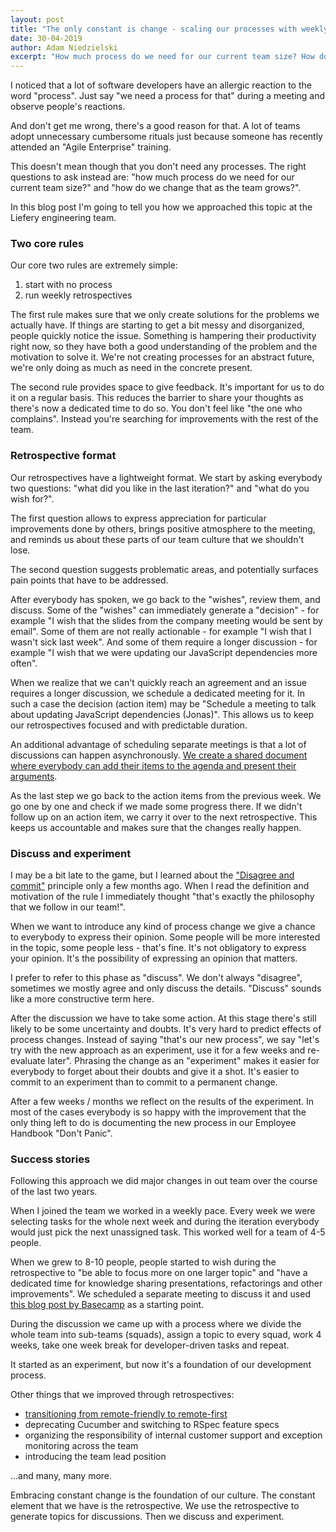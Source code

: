 ```yaml
---
layout: post
title: "The only constant is change - scaling our processes with weekly retrospectives"
date: 30-04-2019
author: Adam Niedzielski
excerpt: "How much process do we need for our current team size? How do we change that as the team grows? That's how we approached these questions."
---
```


I noticed that a lot of software developers have an allergic reaction to the
word "process". Just say "we need a process for that" during a meeting and
observe people's reactions.

And don't get me wrong, there's a good reason for that. A lot of teams adopt
unnecessary cumbersome rituals just because someone has recently attended an
"Agile Enterprise" training.

This doesn't mean though that you don't need any processes. The right
questions to ask instead are: "how much process do we need for our current
team size?" and "how do we change that as the team grows?".

In this blog post I'm going to tell you how we approached this topic at the
Liefery engineering team.

### Two core rules

Our core two rules are extremely simple:
1. start with no process
2. run weekly retrospectives

The first rule makes sure that we only create solutions for the problems we
actually have. If things are starting to get a bit messy and disorganized,
people quickly notice the issue. Something is hampering their productivity
right now, so they have both a good understanding of the problem and the
motivation to solve it. We're not creating processes for an abstract future,
we're only doing as much as need in the concrete present.

The second rule provides space to give feedback. It's important for us to do it
on a regular basis. This reduces the barrier to share your thoughts as there's
now a dedicated time to do so. You don't feel like "the one who complains".
Instead you're searching for improvements with the rest of the team.

### Retrospective format

Our retrospectives have a lightweight format. We start by asking everybody two
questions: "what did you like in the last iteration?" and "what do you wish
for?".

The first question allows to express appreciation for particular improvements
done by others, brings positive atmosphere to the meeting, and reminds us about
these parts of our team culture that we shouldn't lose.

The second question suggests problematic areas, and potentially surfaces pain
points that have to be addressed.

After everybody has spoken, we go back to the "wishes", review them, and
discuss. Some of the "wishes" can immediately generate a "decision" - for
example "I wish that the slides from the company meeting would be sent by
email". Some of them are not really actionable - for example "I wish that I
wasn't sick last week". And some of them require a longer discussion - for
example "I wish that we were updating our JavaScript dependencies more often".

When we realize that we can't quickly reach an agreement and an issue requires
a longer discussion, we schedule a dedicated meeting for it. In such a case the
decision (action item) may be "Schedule a meeting to talk about updating
JavaScript dependencies (Jonas)". This allows us to keep our retrospectives
focused and with predictable duration.

An additional advantage of scheduling separate meetings is that a lot of
discussions can happen asynchronously.
[We create a shared document where everybody can add their items to the agenda and present their arguments](/2018/11/29/our-road-from-remote-friendly-to-remote-first.html).

As the last step we go back to the action items from the previous week. We go
one by one and check if we made some progress there. If we didn't follow up on
an action item, we carry it over to the next retrospective. This keeps us
accountable and makes sure that the changes really happen.

### Discuss and experiment

I may be a bit late to the game, but I learned about the
["Disagree and commit"](https://en.wikipedia.org/wiki/Disagree_and_commit)
principle only a few months ago. When I read the definition and motivation of
the rule I immediately thought "that's exactly the philosophy that we follow in
our team!".

When we want to introduce any kind of process change we give a chance to
everybody to express their opinion. Some people will be more interested in the
topic, some people less - that's fine. It's not obligatory to express your
opinion. It's the possibility of expressing an opinion that matters.

I prefer to refer to this phase as "discuss". We don't always "disagree",
sometimes we mostly agree and only discuss the details. "Discuss" sounds like
a more constructive term here.

After the discussion we have to take some action. At this stage there's still
likely to be some uncertainty and doubts. It's very hard to predict effects of
process changes. Instead of saying "that's our new process", we say "let's try
with the new approach as an experiment, use it for a few weeks and re-evaluate
later". Phrasing the change as an "experiment" makes it easier for everybody to
forget about their doubts and give it a shot. It's easier to commit to an
experiment than to commit to a permanent change.

After a few weeks / months we reflect on the results of the experiment. In most
of the cases everybody is so happy with the improvement that the only thing
left to do is documenting the new process in our Employee Handbook "Don't
Panic".

### Success stories

Following this approach we did major changes in out team over the course of the
last two years.

When I joined the team we worked in a weekly pace. Every week we were selecting
tasks for the whole next week and during the iteration everybody would just
pick the next unassigned task. This worked well for a team of 4-5 people. 

When we grew to 8-10 people, people started to wish during the retrospective to
"be able to focus more on one larger topic" and "have a dedicated time for
knowledge sharing presentations, refactorings and other improvements". We
scheduled a separate meeting to discuss it and used
[this blog post by Basecamp](https://m.signalvnoise.com/how-we-structure-our-work-and-teams-at-basecamp/)
as a starting point.

During the discussion we came up with a process where we divide the whole team
into sub-teams (squads), assign a topic to every squad, work 4 weeks, take one
week break for developer-driven tasks and repeat.

It started as an experiment, but now it's a foundation of our development
process.

Other things that we improved through retrospectives:
- [transitioning from remote-friendly to remote-first](/2018/11/29/our-road-from-remote-friendly-to-remote-first.html)
- deprecating Cucumber and switching to RSpec feature specs
- organizing the responsibility of internal customer support and exception
monitoring across the team
- introducing the team lead position

...and many, many more.

Embracing constant change is the foundation of our culture. The constant
element that we have is the retrospective. We use the retrospective to generate
topics for discussions. Then we discuss and experiment.
